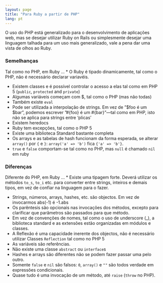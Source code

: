```yaml
---
layout: page
title: "Para Ruby a partir de PHP"
lang: pt
---
```


O uso do PHP está generalizado para o desenvolvimento de aplicações web,
mas se desejar utilizar Ruby on Rails ou simplesmente desejar uma
linguagem talhada para um uso mais generalizado, vale a pena dar uma
vista de olhos ao Ruby.

### Semelhanças

 Tal como no PHP, em Ruby … * O Ruby é tipado dinamicamente, tal como o PHP, não é necessário
  declarar variavéis.
* Existem classes e é possível controlar o acesso a elas tal como em PHP
  5 (`public`, `protected` and `private`)
* Algumas variáveis começam com $, tal como o PHP (mas não todas)
* Também existe `eval`
* Pode ser utilizada a interpolação de strings. Em vez de ”$foo é um
  $bar”, podemos escrever ”#\{foo} é um #\{bar}”—tal como em PHP, isto
  não se aplica para strings entre ‘plicas’
* Existem heredocs
* Ruby tem excepções, tal como o PHP 5
* Existe uma biblioteca Standard bastante completa
* Os arrays e as tabelas de hash funcionam da forma esperada, se alterar
  `array()` por `{` e `}`\: `array('a' => 'b')` fica `{'a' => 'b'}`.
* `true` e `false` comportam-se tal como no PHP, mas `null` é chamado
  `nil` em ruby

### Diferenças

 Diferente do PHP, em Ruby … * Existe uma tipagem forte. Deverá utilizar os métodos `to_s`, `to_i`
  etc. para converter entre strings, inteiros e demais tipos, em vez de
  confiar na linguagem para o fazer.
* Strings, números, arrays, hashes, etc. são objectos. Em vez de
  invocarmos abs(-1) é -1.abs
* Os parêntesis são opcionais nas invocações dos métodos, excepto para
  clarificar que parâmetros são passados para que método.
* Em vez de convenções de nomes, tal como o uso de underscore (\_), a
  biblioteca standard e as extensões estão organizadas em módulos e
  classes.
* A Reflexão é uma capacidade inerente dos objectos, não é necessário
  utilizar Classes `Reflection` tal como no PHP 5
* As variáveis são referências.
* Não existe uma classe `abstract` ou `interface`s
* Hashes e arrays são diferentes não se podem fazer passar uma pelo
  outro.
* Somente `false` e `nil` são falsos: `0`, `array()` e `""` são todos
  verdade em expressões condicionais.
* Quase tudo é uma invocação de um método, até `raise` (`throw` no PHP).

